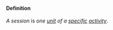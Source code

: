 #### Definition

*A session* is *one [unit](https://github.com/gcassel/Modular-Organizing-Terminology/blob/master/terms/unit.md) of a [specific](https://github.com/gcassel/Modular-Organizing-Terminology/blob/master/terms/specific.md) [activity](https://github.com/gcassel/Modular-Organizing-Terminology/blob/master/terms/activity.md)*.
